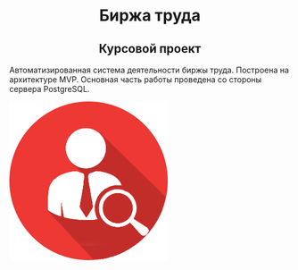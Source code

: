 <h1 align="center">Биржа труда</a> 
<h2 align="center">Курсовой проект</h2>
 
 <p >Автоматизированная система деятельности биржы труда. Построена на архитектуре MVP. Основная часть работы проведена со стороны сервера PostgreSQL.</p>

<img src="./ExchangeProject/Resources/logo.png" alt="Лоин форма">
